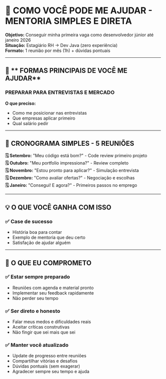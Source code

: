 # 🎯 COMO VOCÊ PODE ME AJUDAR - MENTORIA SIMPLES E DIRETA

**Objetivo:** Conseguir minha primeira vaga como desenvolvedor júnior até janeiro 2026  
**Situação:** Estagiário RH → Dev Java (zero experiência)  
**Formato:** 1 reunião por mês (1h) + dúvidas pontuais

---

## 🤝 ** FORMAS PRINCIPAIS DE VOCÊ ME AJUDAR**

### **PREPARAR PARA ENTREVISTAS E MERCADO**
**O que preciso:**
- Como me posicionar nas entrevistas
- Que empresas aplicar primeiro
- Qual salário pedir

---

## 📅 **CRONOGRAMA SIMPLES - 5 REUNIÕES**

**🗓️ Setembro:** "Meu código está bom?" - Code review primeiro projeto  
**🗓️ Outubro:** "Meu portfolio impressiona?" - Review completo  
**🗓️ Novembro:** "Estou pronto para aplicar?" - Simulação entrevista  
**🗓️ Dezembro:** "Como avaliar ofertas?" - Negociação e escolhas  
**🗓️ Janeiro:** "Consegui! E agora?" - Primeiros passos no emprego

---

## 💡 **O QUE VOCÊ GANHA COM ISSO**


### ✅ **Case de sucesso**
- História boa para contar
- Exemplo de mentoria que deu certo
- Satisfação de ajudar alguém

---

## 🚀 **O QUE EU COMPROMETO**

### ✅ **Estar sempre preparado**
- Reuniões com agenda e material pronto
- Implementar seu feedback rapidamente
- Não perder seu tempo

### ✅ **Ser direto e honesto**
- Falar meus medos e dificuldades reais
- Aceitar críticas construtivas
- Não fingir que sei mais que sei

### ✅ **Manter você atualizado**
- Update de progresso entre reuniões
- Compartilhar vitórias e desafios
- Dúvidas pontuais (sem exagerar)
- Agradecer sempre seu tempo e ajuda




